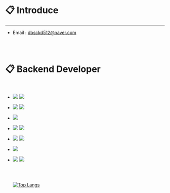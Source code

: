 

#  :clipboard: Introduce
  ---
- Email : dbsckd512@naver.com 
  
 <br/>
 <br/>
  
#  :clipboard: Backend Developer
  
 <br/>

  
- <img src="https://img.shields.io/badge/JAVA-007396?style=platic&logo=Java&logoColor=white"> <img src="https://img.shields.io/badge/Python-3776AB?style=platic&logo=Python&logoColor=white"> <br/>
- <img src="https://img.shields.io/badge/Spring-6DB33F?style=platic&logo=Spring&logoColor=white"> <img src="https://img.shields.io/badge/django-092E20?style=platic&logo=django&logoColor=white"> <br/>
- <img src="https://img.shields.io/badge/MySQL-4479A1?style=platic&logo=MySQL&logoColor=white">
- <img src="https://img.shields.io/badge/Docker-2496ED?style=platic&logo=Docker&logoColor=white"/> <img src="https://img.shields.io/badge/Kubernetes-326CE5?style=platic&logo=Kubernetes&logoColor=white"/>
- <img src="https://img.shields.io/badge/linux-FCC624?style=platic&logo=linux&logoColor=black"> <img src="https://img.shields.io/badge/Ubuntu-E95420?style=platic&logo=Ubuntu&logoColor=white"/>
- <img src="https://img.shields.io/badge/aws-232F3E?style=platic&logo=Amazon aws&logoColor=white">
- <img src="https://img.shields.io/badge/Git-F05032?style=flat-square&logo=git&logoColor=white"/> <img src="https://img.shields.io/badge/github-181717?style=platic&logo=github&logoColor=white">

 
   <br/>
 
  <br/>

  [![Top Langs](https://github-readme-stats.vercel.app/api/top-langs/?username=Lee-YunChang&layout=compact)](https://github.com/anuraghazra/github-readme-stats)

  
